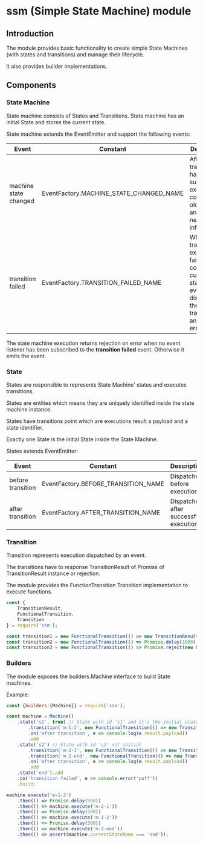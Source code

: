 # ssm (Simple State Machine) module

## Introduction

The module provides basic functionality to create simple State Machines (with states and transitions) and manage their lifecycle.

It also provides builder implementations.

## Components

### State Machine

State machine consists of States and Transitions. State machine has an initial State and stores the current state.

State machine extends the EventEmitter and support the following events:

|Event|Constant|Description|
|-----|--------|-----------|
|machine state changed|EventFactory.MACHINE_STATE_CHANGED_NAME|After the transition has been successfully executed. It contains the oldState and the newState info.|
|transition failed|EventFactory.TRANSITION_FAILED_NAME|When the transition execution fails. It contains the current state, the event dispatched the transition and the error object.|

The state machine execution returns rejection on error when no event listener has been subscribed to the __transition failed__ event. Otherwise it emits the event.

### State

States are responsible to represents State Machine' states and executes transitions.

States are entities which means they are uniquely identified inside the state machine instance.

States have transitions point which are executions result a payload and a state identifier.

Exactly one State is the initial State inside the State Machine.

States extends EventEmitter:

|Event|Constant|Description|
|-----|--------|-----------|
|before transition|EventFactory.BEFORE_TRANSITION_NAME|Dispatched before execution.|
|after transition|EventFactory.AFTER_TRANSITION_NAME|Dispatched after successful execution.|

### Transition

Transition represents execution dispatched by an event.

The transitions have to response TransitionResult of Promise of TransitionResult instance or rejection.

The module provides the FunctionTransition Transition implementation to execute functions.


```javascript
const {
    TransitionResult,
    FunctionalTransition,
    Transition
} = require('ssm');

const transition1 = new FunctionalTransition(() => new TransitionResult('state-2', {/* payload */}));
const transition2 = new FunctionalTransition(() => Promise.delay(1000).return(new TransitionResult('state-2', {/* payload */}));
const transition3 = new FunctionalTransition(() => Promise.reject(new Error('some error')));
```

### Builders

The module exposes the builders.Machine interface to build State machines.

Example:

```javascript
const {builders:{Machine}} = require('ssm');

const machine = Machine()
    .state('s1', true) // State with id 's1' and it's the initial state
        .transition('m-1-2', new FunctionalTransition(() => new TransitionResult('s2', 'ping')))
        .on('after transition', e => console.log(e.result.payload))
        .add
    .state('s2') // State with id 's2' not initial
        .transition('m-2-1', new FunctionalTransition(() => new TransitionResult('s1', 'pong')))
        .transition('m-2-end', new FunctionalTransition(() => new TransitionResult('end', 'finishing')))
        .on('after transition', e => console.log(e.result.payload))
        .add
    .state('end').add
    .on('transition failed', e => console.error('puff'))
    .build;

machine.execute('m-1-2')
    .then(() => Promise.delay(500))
    .then(() => machine.execute('m-2-1'))
    .then(() => Promise.delay(500))
    .then(() => machine.execute('m-1-2'))
    .then(() => Promise.delay(500))
    .then(() => machine.execute('m-2-end'))
    .then(() => assert(machine.currentStateName === 'end'));

```